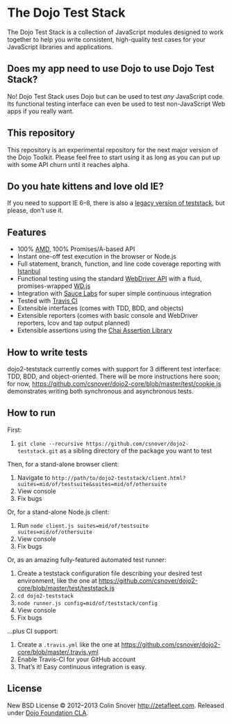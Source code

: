 # The Dojo Test Stack

The Dojo Test Stack is a collection of JavaScript modules designed to work together to help you write consistent,
high-quality test cases for your JavaScript libraries and applications.


## Does my app need to use Dojo to use Dojo Test Stack?

No! Dojo Test Stack uses Dojo but can be used to test *any* JavaScript code. Its functional testing interface can even
be used to test non-JavaScript Web apps if you really want.


## This repository

This repository is an experimental repository for the next major version of the Dojo Toolkit. Please feel free to start
using it as long as you can put up with some API churn until it reaches alpha.


## Do you hate kittens and love old IE?

If you need to support IE 6–8, there is also a
[legacy version of teststack](https://github.com/csnover/dojo2-teststack/tree/geezer "geezer branch"), but please,
don’t use it.


## Features

* 100% [AMD](https://github.com/amdjs/amdjs-api/wiki/AMD), 100% Promises/A-based API
* Instant one-off test execution in the browser or Node.js
* Full statement, branch, function, and line code coverage reporting with
  [Istanbul](https://github.com/gotwarlost/istanbul)
* Functional testing using the standard [WebDriver API](http://www.w3.org/TR/webdriver/) with a fluid, promises-wrapped
  [WD.js](https://github.com/admc/wd)
* Integration with [Sauce Labs](http://saucelabs.com/) for super simple continuous integration
* Tested with [Travis CI](http://travis-ci.org/)
* Extensible interfaces (comes with TDD, BDD, and objects)
* Extensible reporters (comes with basic console and WebDriver reporters, lcov and tap output planned)
* Extensible assertions using the [Chai Assertion Library](http://chaijs.com)


## How to write tests

dojo2-teststack currently comes with support for 3 different test interface: TDD, BDD, and object-oriented. There will
be more instructions here soon; for now, https://github.com/csnover/dojo2-core/blob/master/test/cookie.js demonstrates
writing both synchronous and asynchronous tests.


## How to run

First:

1. `git clone --recursive https://github.com/csnover/dojo2-teststack.git` as a sibling directory of the package you
   want to test

Then, for a stand-alone browser client:

1. Navigate to `http://path/to/dojo2-teststack/client.html?suites=mid/of/testsuite&suites=mid/of/othersuite`
1. View console
1. Fix bugs

Or, for a stand-alone Node.js client:

1. Run `node client.js suites=mid/of/testsuite suites=mid/of/othersuite`
1. View console
1. Fix bugs

Or, as an amazing fully-featured automated test runner:

1. Create a teststack configuration file describing your desired test environment, like the one at
   https://github.com/csnover/dojo2-core/blob/master/test/teststack.js
1. `cd dojo2-teststack`
1. `node runner.js config=mid/of/teststack/config`
1. View console
1. Fix bugs

…plus CI support:

1. Create a `.travis.yml` like the one at https://github.com/csnover/dojo2-core/blob/master/.travis.yml
2. Enable Travis-CI for your GitHub account
3. That’s it! Easy continuous integration is easy.


## License

New BSD License © 2012–2013 Colin Snover http://zetafleet.com. Released under
[Dojo Foundation CLA](http://dojofoundation.org/about/cla).